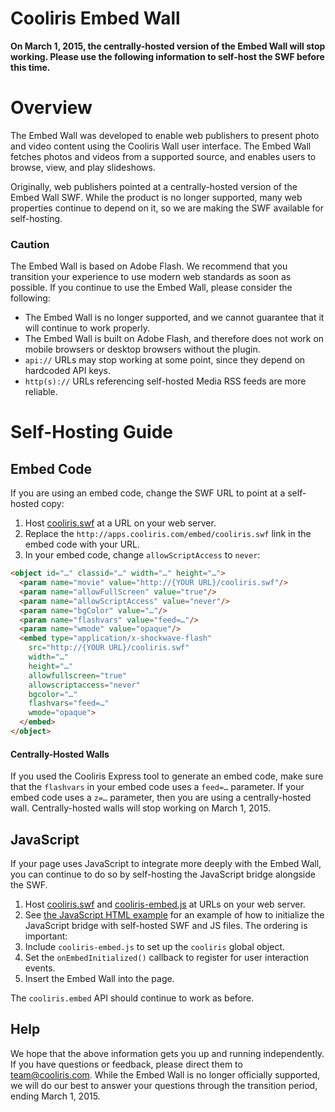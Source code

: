 Cooliris Embed Wall
==========
**On March 1, 2015, the centrally-hosted version of the Embed Wall will stop working. Please use the following information to self-host the SWF before this time.**

# Overview

The Embed Wall was developed to enable web publishers to present photo and video content using the Cooliris Wall user interface. The Embed Wall fetches photos and videos from a supported source, and enables users to browse, view, and play slideshows.

Originally, web publishers pointed at a centrally-hosted version of the Embed Wall SWF. While the product is no longer supported, many web properties continue to depend on it, so we are making the SWF available for self-hosting.

### Caution

The Embed Wall is based on Adobe Flash. We recommend that you transition your experience to use modern web standards as soon as possible. If you continue to use the Embed Wall, please consider the following:

* The Embed Wall is no longer supported, and we cannot guarantee that it will continue to work properly.
* The Embed Wall is built on Adobe Flash, and therefore does not work on mobile browsers or desktop browsers without the plugin.
* `api://` URLs may stop working at some point, since they depend on hardcoded API keys.
* `http(s)://` URLs referencing self-hosted Media RSS feeds are more reliable.

# Self-Hosting Guide

## Embed Code

If you are using an embed code, change the SWF URL to point at a self-hosted copy:

1. Host [cooliris.swf](cooliris.swf) at a URL on your web server.
2. Replace the `http://apps.cooliris.com/embed/cooliris.swf` link in the embed code with your URL.
3. In your embed code, change `allowScriptAccess` to `never`:
```html
<object id="…" classid="…" width="…" height="…">
  <param name="movie" value="http://{YOUR URL}/cooliris.swf"/>
  <param name="allowFullScreen" value="true"/>
  <param name="allowScriptAccess" value="never"/>
  <param name="bgColor" value="…"/>
  <param name="flashvars" value="feed=…"/>
  <param name="wmode" value="opaque"/>
  <embed type="application/x-shockwave-flash"
    src="http://{YOUR URL}/cooliris.swf"
    width="…"
    height="…"
    allowfullscreen="true"
    allowscriptaccess="never"
    bgcolor="…"
    flashvars="feed=…"
    wmode="opaque">
  </embed> 
</object> 
```

#### Centrally-Hosted Walls

If you used the Cooliris Express tool to generate an embed code, make sure that the `flashvars` in your embed code uses a `feed=…` parameter. If your embed code uses a `z=…` parameter, then you are using a centrally-hosted wall. Centrally-hosted walls will stop working on March 1, 2015.

## JavaScript

If your page uses JavaScript to integrate more deeply with the Embed Wall, you can continue to do so by self-hosting the JavaScript bridge alongside the SWF.

1. Host [cooliris.swf](cooliris.swf) and [cooliris-embed.js](js/cooliris-embed.js) at URLs on your web server.
2. See [the JavaScript HTML example](js/example.html) for an example of how to initialize the JavaScript bridge with self-hosted SWF and JS files. The ordering is important:
  1. Include `cooliris-embed.js` to set up the `cooliris` global object.
  2. Set the `onEmbedInitialized()` callback to register for user interaction events.
  3. Insert the Embed Wall into the page.

The `cooliris.embed` API should continue to work as before.

## Help

We hope that the above information gets you up and running independently. If you have questions or feedback, please direct them to <team@cooliris.com>. While the Embed Wall is no longer officially supported, we will do our best to answer your questions through the transition period, ending March 1, 2015.

